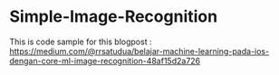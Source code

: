 # Simple-Image-Recognition

This is code sample for this blogpost : https://medium.com/@rrsatudua/belajar-machine-learning-pada-ios-dengan-core-ml-image-recognition-48af15d2a726
